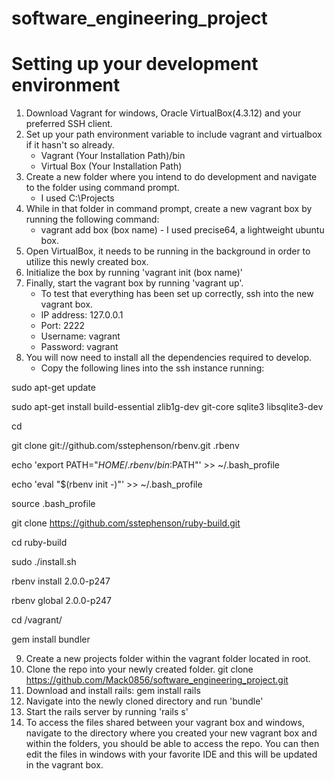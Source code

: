 software_engineering_project
============================

Setting up your development environment
============================
1. Download Vagrant for windows, Oracle VirtualBox(4.3.12) and your preferred SSH client.
2. Set up your path environment variable to include vagrant and virtualbox if it hasn't so already.
   - Vagrant (Your Installation Path)/bin
   - Virtual Box (Your Installation Path)
3. Create a new folder where you intend to do development and navigate to the folder using command prompt.
   - I used C:\Projects
4. While in that folder in command prompt, create a new vagrant box by running the following command:
   - vagrant add box (box name) - I used precise64, a lightweight ubuntu box.
5. Open VirtualBox, it needs to be running in the background in order to utilize this newly created box.
6. Initialize the box by running 'vagrant init (box name)'
7. Finally, start the vagrant box by running 'vagrant up'.
   - To test that everything has been set up correctly, ssh into the new vagrant box.
   - IP address: 127.0.0.1
   - Port: 2222
   - Username: vagrant
   - Password: vagrant
8. You will now need to install all the dependencies required to develop.
   - Copy the following lines into the ssh instance running:

sudo apt-get update

sudo apt-get install build-essential zlib1g-dev git-core sqlite3 libsqlite3-dev

cd

git clone git://github.com/sstephenson/rbenv.git .rbenv

echo 'export PATH="$HOME/.rbenv/bin:$PATH"' >> ~/.bash_profile

echo 'eval "$(rbenv init -)"' >> ~/.bash_profile

source .bash_profile

git clone https://github.com/sstephenson/ruby-build.git

cd ruby-build

sudo ./install.sh

rbenv install 2.0.0-p247

rbenv global 2.0.0-p247

cd /vagrant/

gem install bundler

9. Create a new projects folder within the vagrant folder located in root.
10. Clone the repo into your newly created folder. git clone https://github.com/Mack0856/software_engineering_project.git
10. Download and install rails: gem install rails
11. Navigate into the newly cloned directory and run 'bundle'
12. Start the rails server by running 'rails s'
13. To access the files shared between your vagrant box and windows, navigate to the directory where you created your new vagrant box and within the folders, you should be able to access the repo. You can then edit the files in windows with your favorite IDE and this will be updated in the vagrant box.
